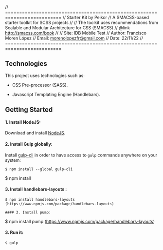 // ==========================================================================
// Starter Kit by Peikor
// A SMACSS-based starter toolkit for SCSS projects
//
// The toolkit uses recommendations from Scalable and Modular Architecture for CSS (SMACSS)
// @link http://smacss.com/book
//
// Site:    IDB Mobile Test
// Author:  Francisco Moren López
// Email:   morenolopezfr@gmail.com
// Date:    22/11/22
// ==========================================================================

## Technologies
This project uses technologies such as:

* CSS Pre-processor (SASS).

* Javascript Templating Engine (Handlebars).


## Getting Started

#### 1. Install NodeJS:
Download and install [NodeJS](http://nodejs.org).

#### 2. Install Gulp globally:
Install [gulp-cli](https://github.com/gulpjs/gulp) in order to have access to `gulp` commands anywhere on your system:
```
$ npm install --global gulp-cli
```
$ npm install

#### 3. Install handlebars-layouts :
```
$ npm install handlebars-layouts (https://www.npmjs.com/package/handlebars-layouts)

#### 3. Install pump:
```
$ npm install pump (https://www.npmjs.com/package/handlebars-layouts)


#### 3. Run it:
```
$ gulp
```
